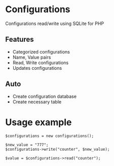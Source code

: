# Configurations
Configurations read/write using SQLite for PHP

## Features
  - Categorized configurations
  - Name, Value pairs
  - Read, Write configurations
  - Updates configurations

## Auto
  - Create configuration database
  - Create necessary table

# Usage example

    $configurations = new configurations();
    
    $new_value = "777";
    $configurations->write("counter", $new_value);
    
    $value = $configurations->read("counter");
